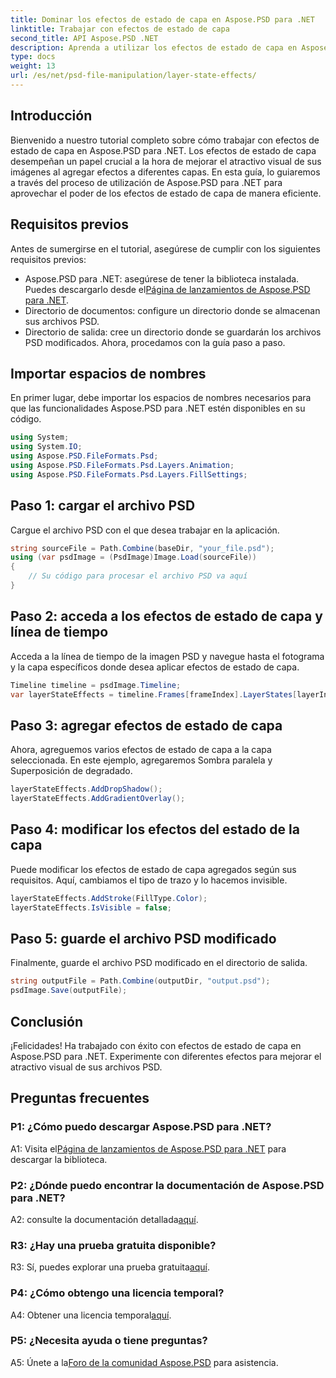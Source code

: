 ```yaml
---
title: Dominar los efectos de estado de capa en Aspose.PSD para .NET
linktitle: Trabajar con efectos de estado de capa
second_title: API Aspose.PSD .NET
description: Aprenda a utilizar los efectos de estado de capa en Aspose.PSD para .NET. Mejore sus archivos PSD con Sombra paralela, Superposición de degradado y más. Guía tutorial fácil.
type: docs
weight: 13
url: /es/net/psd-file-manipulation/layer-state-effects/
---
```

## Introducción
Bienvenido a nuestro tutorial completo sobre cómo trabajar con efectos de estado de capa en Aspose.PSD para .NET. Los efectos de estado de capa desempeñan un papel crucial a la hora de mejorar el atractivo visual de sus imágenes al agregar efectos a diferentes capas. En esta guía, lo guiaremos a través del proceso de utilización de Aspose.PSD para .NET para aprovechar el poder de los efectos de estado de capa de manera eficiente.
## Requisitos previos
Antes de sumergirse en el tutorial, asegúrese de cumplir con los siguientes requisitos previos:
-  Aspose.PSD para .NET: asegúrese de tener la biblioteca instalada. Puedes descargarlo desde el[Página de lanzamientos de Aspose.PSD para .NET](https://releases.aspose.com/psd/net/).
- Directorio de documentos: configure un directorio donde se almacenan sus archivos PSD.
- Directorio de salida: cree un directorio donde se guardarán los archivos PSD modificados.
Ahora, procedamos con la guía paso a paso.
## Importar espacios de nombres
En primer lugar, debe importar los espacios de nombres necesarios para que las funcionalidades Aspose.PSD para .NET estén disponibles en su código.
```csharp
using System;
using System.IO;
using Aspose.PSD.FileFormats.Psd;
using Aspose.PSD.FileFormats.Psd.Layers.Animation;
using Aspose.PSD.FileFormats.Psd.Layers.FillSettings;
```
## Paso 1: cargar el archivo PSD
Cargue el archivo PSD con el que desea trabajar en la aplicación.
```csharp
string sourceFile = Path.Combine(baseDir, "your_file.psd");
using (var psdImage = (PsdImage)Image.Load(sourceFile))
{
    // Su código para procesar el archivo PSD va aquí
}
```
## Paso 2: acceda a los efectos de estado de capa y línea de tiempo
Acceda a la línea de tiempo de la imagen PSD y navegue hasta el fotograma y la capa específicos donde desea aplicar efectos de estado de capa.
```csharp
Timeline timeline = psdImage.Timeline;
var layerStateEffects = timeline.Frames[frameIndex].LayerStates[layerIndex].StateEffects;
```
## Paso 3: agregar efectos de estado de capa
Ahora, agreguemos varios efectos de estado de capa a la capa seleccionada. En este ejemplo, agregaremos Sombra paralela y Superposición de degradado.
```csharp
layerStateEffects.AddDropShadow();
layerStateEffects.AddGradientOverlay();
```
## Paso 4: modificar los efectos del estado de la capa
Puede modificar los efectos de estado de capa agregados según sus requisitos. Aquí, cambiamos el tipo de trazo y lo hacemos invisible.
```csharp
layerStateEffects.AddStroke(FillType.Color);
layerStateEffects.IsVisible = false;
```
## Paso 5: guarde el archivo PSD modificado
Finalmente, guarde el archivo PSD modificado en el directorio de salida.
```csharp
string outputFile = Path.Combine(outputDir, "output.psd");
psdImage.Save(outputFile);
```
## Conclusión

¡Felicidades! Ha trabajado con éxito con efectos de estado de capa en Aspose.PSD para .NET. Experimente con diferentes efectos para mejorar el atractivo visual de sus archivos PSD.

## Preguntas frecuentes

### P1: ¿Cómo puedo descargar Aspose.PSD para .NET?

 A1: Visita el[Página de lanzamientos de Aspose.PSD para .NET](https://releases.aspose.com/psd/net/) para descargar la biblioteca.

### P2: ¿Dónde puedo encontrar la documentación de Aspose.PSD para .NET?

A2: consulte la documentación detallada[aquí](https://reference.aspose.com/psd/net/).

### R3: ¿Hay una prueba gratuita disponible?

 R3: Sí, puedes explorar una prueba gratuita[aquí](https://releases.aspose.com/).

### P4: ¿Cómo obtengo una licencia temporal?

 A4: Obtener una licencia temporal[aquí](https://purchase.aspose.com/temporary-license/).

### P5: ¿Necesita ayuda o tiene preguntas?

 A5: Únete a la[Foro de la comunidad Aspose.PSD](https://forum.aspose.com/c/psd/34) para asistencia.